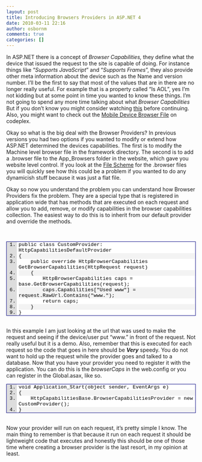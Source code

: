 ```yaml
---
layout: post
title: Introducing Browsers Providers in ASP.NET 4
date: 2010-03-11 22:16
author: osbornm
comments: true
categories: []
---
```

In ASP.NET there is a concept of <em>Browser Capabilities,</em> they define what the device that issued the request to the site is capable of doing. For instance things like “<em>Supports JavaScript</em>” and “<em>Supports Frames</em>”, they also provide other meta information about the device such as the Name and version number. I’ll be the first to say that most of the values that are in there are no longer really useful. For example that is a property called “Is AOL”, yes I’m not kidding but at some point in time you wanted to know these things. I’m not going to spend any more time talking about what <em>Browser Capabilities</em> But if you don’t know you might consider watching <a href="http://www.asp.net/learn/videos/video-368.aspx" target="_blank">this</a> before continuing. Also, you might want to check out the <a href="http://mdbf.codeplex.com/" target="_blank">Mobile Device Browser File</a> on codeplex.

Okay so what is the big deal with the Browser Providers? In previous versions you had two options if you wanted to modify or extend how ASP.NET determined the devices capabilities. The first is to modify the Machine level browser file in the framework directory. The second is to add a .browser file to the App_Browsers folder in the website, which gave you website level control. If you look at the <a href="http://msdn.microsoft.com/en-us/library/ms228122.aspx" target="_blank">File Scheme</a> for the .browser files you will quickly see how this could be a problem if you wanted to do any dynamicish stuff because it was just a flat file.

Okay so now you understand the problem you can understand how Browser Providers fix the problem. They are a special type that is registered in application wide that has methods that are executed on each request and allow you to add, remove, or modify capabilities in the browser capabilities collection. The easiest way to do this is to inherit from our default provider and override the methods.

&nbsp;
<div class="wlWriterSmartContent" id="scid:9ce6104f-a9aa-4a17-a79f-3a39532ebf7c:ccbed909-1836-4504-8ede-47743a1e5dac" style="margin: 0px; display: inline; float: none; padding: 0px;">
<div style="font-family: 'Courier New', courier, monospace; color: #000; font-size: 10pt; border: #000080 1px solid;">
<div style="background: #ddd; overflow: auto;">
<ol style="padding-bottom: 0px; margin: 0px 0px 0px 2em; padding-left: 5px; padding-right: 0px; background: #ffffff; padding-top: 0px;">
	<li>public class CustomProvider: HttpCapabilitiesDefaultProvider</li>
	<li style="background: #f3f3f3;">{</li>
	<li>    public override HttpBrowserCapabilities GetBrowserCapabilities(HttpRequest request)</li>
	<li style="background: #f3f3f3;">    {</li>
	<li>        HttpBrowserCapabilities caps = base.GetBrowserCapabilities(request);</li>
	<li style="background: #f3f3f3;">        caps.Capabilities["Used www"] = request.RawUrl.Contains("www.");</li>
	<li>        return caps;</li>
	<li style="background: #f3f3f3;">    }</li>
	<li>}</li>
</ol>
</div>
</div>
</div>
&nbsp;

In this example I am just looking at the url that was used to make the request and seeing if the device/user put “www.” in front of the request. Not really useful but it is a demo. Also, remember that this is executed for each request so the code that goes in here should be <strong><em>Very</em></strong> speedy. You do not want to hold up the request while the provider goes and talked to a database. Now that you have your provider you need to register it with the application. You can do this is the <em>browserCaps </em>in the web.config or you can register in the Global.asax, like so.
<div class="wlWriterSmartContent" id="scid:9ce6104f-a9aa-4a17-a79f-3a39532ebf7c:b493ce14-7ee8-44f5-9ab3-dd823fb77f05" style="margin: 0px; display: inline; float: none; padding: 0px;">
<div style="font-family: 'Courier New', courier, monospace; color: #000; font-size: 10pt; border: #000080 1px solid;">
<div style="background: #ddd; overflow: auto;">
<ol style="padding-bottom: 0px; margin: 0px 0px 0px 2em; padding-left: 5px; padding-right: 0px; background: #ffffff; padding-top: 0px;">
	<li>void Application_Start(object sender, EventArgs e)</li>
	<li style="background: #f3f3f3;">{</li>
	<li>    HttpCapabilitiesBase.BrowserCapabilitiesProvider = new CustomProvider();</li>
	<li style="background: #f3f3f3;">}</li>
</ol>
</div>
</div>
</div>
&nbsp;

Now your provider will run on each request, it’s pretty simple I know. The main thing to remember is that because it run on each request it should be lightweight code that executes and honestly this should be one of those time where creating a browser provider is the last resort, in my opinion at least.

